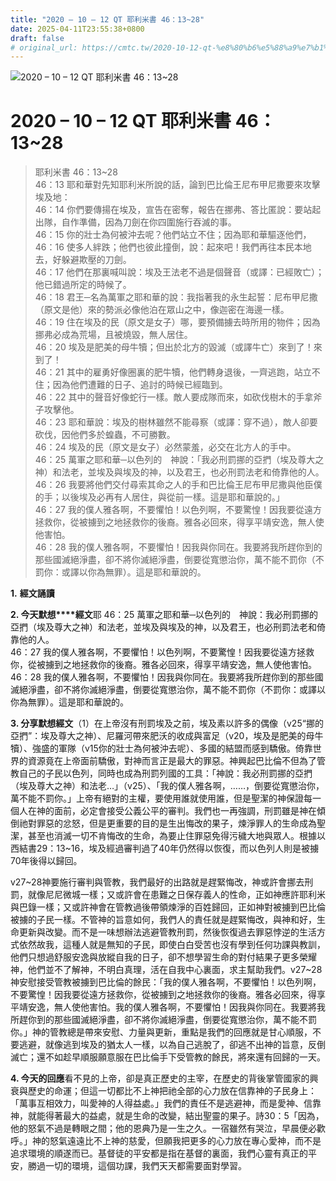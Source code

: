 ```yaml
---
title: "2020 – 10 – 12 QT 耶利米書 46：13~28"
date: 2025-04-11T23:55:38+0800
draft: false
# original_url: https://cmtc.tw/2020-10-12-qt-%e8%80%b6%e5%88%a9%e7%b1%b3%e6%9b%b8-46%ef%bc%9a1328
---
```


![2020 – 10 – 12 QT 耶利米書 46：13\~28](/images/qt.jpg   "2020 – 10 – 12 QT 耶利米書 46：13\~28")

# 2020 – 10 – 12 QT 耶利米書 46：13\~28

> 耶利米書 46：13\~28  
> 46：13 耶和華對先知耶利米所說的話，論到巴比倫王尼布甲尼撒要來攻擊埃及地：  
> 46：14 你們要傳揚在埃及，宣告在密奪，報告在挪弗、答比匿說：要站起出隊，自作準備，因為刀劍在你四圍施行吞滅的事。  
> 46：15 你的壯士為何被沖去呢？他們站立不住；因為耶和華驅逐他們，  
> 46：16 使多人絆跌；他們也彼此撞倒，說：起來吧！我們再往本民本地去，好躲避欺壓的刀劍。  
> 46：17 他們在那裏喊叫說：埃及王法老不過是個聲音（或譯：已經敗亡）；他已錯過所定的時候了。  
> 46：18 君王─名為萬軍之耶和華的說：我指著我的永生起誓：尼布甲尼撒（原文是他）來的勢派必像他泊在眾山之中，像迦密在海邊一樣。  
> 46：19 住在埃及的民（原文是女子）哪，要預備擄去時所用的物件；因為挪弗必成為荒場，且被燒毀，無人居住。  
> 46：20 埃及是肥美的母牛犢；但出於北方的毀滅（或譯牛亡）來到了！來到了！  
> 46：21 其中的雇勇好像圈裏的肥牛犢，他們轉身退後，一齊逃跑，站立不住；因為他們遭難的日子、追討的時候已經臨到。  
> 46：22 其中的聲音好像蛇行一樣。敵人要成隊而來，如砍伐樹木的手拿斧子攻擊他。  
> 46：23 耶和華說：埃及的樹林雖然不能尋察（或譯：穿不過），敵人卻要砍伐，因他們多於蝗蟲，不可勝數。  
> 46：24 埃及的民（原文是女子）必然蒙羞，必交在北方人的手中。  
> 46：25 萬軍之耶和華─以色列的　神說：「我必刑罰挪的亞捫（埃及尊大之神）和法老，並埃及與埃及的神，以及君王，也必刑罰法老和倚靠他的人。  
> 46：26 我要將他們交付尋索其命之人的手和巴比倫王尼布甲尼撒與他臣僕的手；以後埃及必再有人居住，與從前一樣。這是耶和華說的。」  
> 46：27 我的僕人雅各啊，不要懼怕！以色列啊，不要驚惶！因我要從遠方拯救你，從被擄到之地拯救你的後裔。雅各必回來，得享平靖安逸，無人使他害怕。  
> 46：28 我的僕人雅各啊，不要懼怕！因我與你同在。我要將我所趕你到的那些國滅絕淨盡，卻不將你滅絕淨盡，倒要從寬懲治你，萬不能不罰你（不罰你：或譯以你為無罪）。這是耶和華說的。

**1.** **經文誦讀**

**2. 今天默想****經文**耶 46：25 萬軍之耶和華─以色列的　神說：我必刑罰挪的亞捫（埃及尊大之神）和法老，並埃及與埃及的神，以及君王，也必刑罰法老和倚靠他的人。  
46：27 我的僕人雅各啊，不要懼怕！以色列啊，不要驚惶！因我要從遠方拯救你，從被擄到之地拯救你的後裔。雅各必回來，得享平靖安逸，無人使他害怕。  
46：28 我的僕人雅各啊，不要懼怕！因我與你同在。我要將我所趕你到的那些國滅絕淨盡，卻不將你滅絕淨盡，倒要從寬懲治你，萬不能不罰你（不罰你：或譯以你為無罪）。這是耶和華說的。

**3. 分享默想經文**（1）在上帝沒有刑罰埃及之前，埃及素以許多的偶像（v25“挪的亞捫”：埃及尊大之神）、尼羅河帶來肥沃的收成與富足（v20，埃及是肥美的母牛犢）、強盛的軍隊（v15你的壯士為何被沖去呢）、多國的結盟而感到驕傲。倚靠世界的資源竟在上帝面前驕傲，對神而言正是最大的罪惡。神興起巴比倫不但為了管教自己的子民以色列，同時也成為刑罰列國的工具：「神說：我必刑罰挪的亞捫（埃及尊大之神）和法老…」（v25）、「我的僕人雅各啊，……，倒要從寬懲治你，萬不能不罰你。」上帝有絕對的主權，要使用誰就使用誰，但是聖潔的神保證每一個人在神的面前，必定會接受公義公平的審判。我們也一再強調，刑罰雖是神在傾倒祂對罪惡的忿怒，但是更重要的目的是生出悔改的果子，煉淨罪人的生命成為聖潔，甚至也消滅一切不肯悔改的生命，為要止住罪惡免得污穢大地與眾人。根據以西結書29：13\~16，埃及經過審判過了40年仍然得以恢復，而以色列人則是被擄70年後得以歸回。

v27\~28神要施行審判與管教，我們最好的出路就是趕緊悔改，神或許會挪去刑罰，就像尼尼微城一樣；又或許會在患難之日保存義人的性命，正如神應許耶利米與巴錄一樣；又或許神會在管教過後帶領煉淨的百姓歸回，正如神對被擄到巴比倫被擄的子民一樣。不管神的旨意如何，我們人的責任就是趕緊悔改，與神和好，生命更新與改變。而不是一味想辦法逃避管教刑罰，然後恢復過去罪惡悖逆的生活方式依然故我，這種人就是無知的子民，即使白白受苦也沒有學到任何功課與教訓，他們只想過舒服安逸與放縱自我的日子，卻不想學習生命的對付結果子更多榮耀神，他們並不了解神，不明白真理，活在自我中心裏面，求主幫助我們。v27\~28神安慰接受管教被擄到巴比倫的餘民：「我的僕人雅各啊，不要懼怕！以色列啊，不要驚惶！因我要從遠方拯救你，從被擄到之地拯救你的後裔。雅各必回來，得享平靖安逸，無人使他害怕。我的僕人雅各啊，不要懼怕！因我與你同在。我要將我所趕你到的那些國滅絕淨盡，卻不將你滅絕淨盡，倒要從寬懲治你，萬不能不罰你。」神的管教總是帶來安慰、力量與更新，重點是我們的回應就是甘心順服，不要逃避，就像逃到埃及的猶太人一樣，以為自己逃脫了，卻逃不出神的旨意，反倒滅亡；還不如趁早順服願意服在巴比倫手下受管教的餘民，將來還有回歸的一天。

**4. 今天的回應**看不見的上帝，卻是真正歷史的主宰，在歷史的背後掌管國家的興衰與歷史的命運；但這一切都比不上神把祂全部的心力放在信靠神的子民身上：「萬事互相效力，叫愛神的人得益處。」我們的責任不是逃避神，而是愛神、信靠神，就能得著最大的益處，就是生命的改變，結出聖靈的果子。詩30：5「因為，他的怒氣不過是轉眼之間；他的恩典乃是一生之久。一宿雖然有哭泣，早晨便必歡呼。」神的怒氣遠遠比不上神的慈愛，但願我把更多的心力放在專心愛神，而不是追求環境的順遂而已。基督徒的平安都是指在基督的裏面，我們心靈有真正的平安，勝過一切的環境，這個功課，我們天天都需要面對學習。